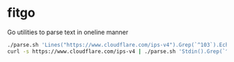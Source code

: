 # fitgo
Go utilities to parse text in oneline manner

```bash
./parse.sh 'Lines("https://www.cloudflare.com/ips-v4").Grep(`^103`).Echo()'
curl -s https://www.cloudflare.com/ips-v4 | ./parse.sh 'Stdin().Grep(`^103`).Echo()'
```
